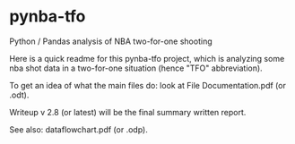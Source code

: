 # pynba-tfo
Python / Pandas analysis of NBA two-for-one shooting

Here is a quick readme for this pynba-tfo project, which is analyzing some nba shot data in a two-for-one situation (hence "TFO" abbreviation).

To get an idea of what the main files do: look at File Documentation.pdf (or .odt). 

Writeup v 2.8 (or latest) will be the final summary written report. 

See also: dataflowchart.pdf (or .odp). 



